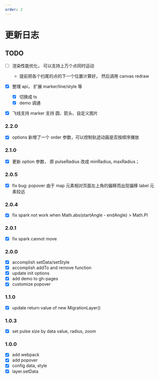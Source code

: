 ```yaml
---
order: 2
---
```


# 更新日志

## TODO

- [ ] 渲染性能优化， 可以支持上万个点同时运动

  - 提前把各个扫尾的点的下一个位置计算好， 然后调用 canvas redraw

- [x] 整理 api， 扩展 marker/line/style 等

  - [x] 切换成 ts
  - [x] demo 调通

- [x] 飞线支持 marker 支持 圆、箭头、自定义图片

### 2.2.0

- [x] options 新增了一个 order 参数，可以控制轨迹动画是否按顺序播放

### 2.1.0

- [x] 更新 option 参数， 原 pulseRadius 改成 minRadius, maxRadius；

### 2.0.5

- [x] fix bug: popover 由于 map 元素相对页面左上角的偏移而出现偏移 label 元素较远

### 2.0.4

- [x] fix spark not work when Math.abs(startAngle - endAngle) > Math.PI

### 2.0.1

- [x] fix spark cannot move

### 2.0.0

- [x] accomplish setData/setStyle
- [x] accomplish addTo and remove function
- [x] update init options
- [x] add demo to gh-pages
- [x] customize popover

### 1.1.0

- [x] update return value of new MigrationLayer()

### 1.0.3

- [x] set pulse size by data value, radius, zoom

### 1.0.0

- [x] add webpack
- [x] add popover
- [x] config data, style
- [x] layer.setData
